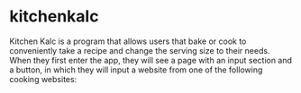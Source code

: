 # kitchenkalc
Kitchen Kalc is a program that allows users that bake or cook to  conveniently take a recipe and change the serving size to their needs.  When they first enter the app, they will see a page with an input section and a button, in which they will input a website from one of the following  cooking websites: 
